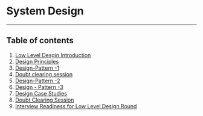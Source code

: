 # System Design 
_________________________

## Table of contents
1. [Low Level Desgin Introduction](https://github.com/acinonyx2199/System-Design/blob/main/Low-Level-Design-Intro.md)
2. [Design Principles]()
3. [Design-Pattern -1 ]()
4. [Doubt clearing session]()
5. [Design-Pattern -2]()
6. [Design - Pattern -3]()
7. [Design Case Studies]()
8. [Doubt Clearing Session]()
9. [Interview Readiness for Low Level Design Round]()
